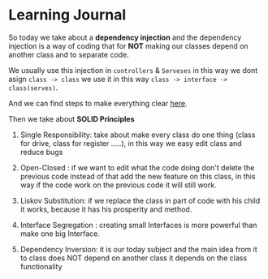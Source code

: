 # Learning Journal

So today we take about a **dependency injection** and the dependency injection is a way of coding that for **NOT** making our classes depend on another class and to separate code.

We usually use this injection in `controllers` & `Serveses` in this way we dont asign `class -> class` we use it in this way  `class -> interface -> class(serves)`.  

And we can find steps to make everything clear [here](https://github.com/LTUC/amman-401d1-dotnet/blob/main/class-13/resources/di-repository-workshop.md).


Then we take about **SOLID Principles** 

1. Single Responsibility: take about make every class do one thing (class for drive, class for register .....), in this way we easy edit class and reduce bugs 

2. Open-Closed : if we want to edit what the code doing don't delete the previous code instead of that add the new feature on this class, in this way if the code work on the previous code it will still work.

3. Liskov Substitution: if we replace the class in part of code with his child it works, because it has his prosperity and method.

4. Interface Segregation : creating small Interfaces is more powerful than make one big Interface.

5. Dependency Inversion: it is our today subject and the main idea from it to class does NOT depend on another class it depends on the class functionality
